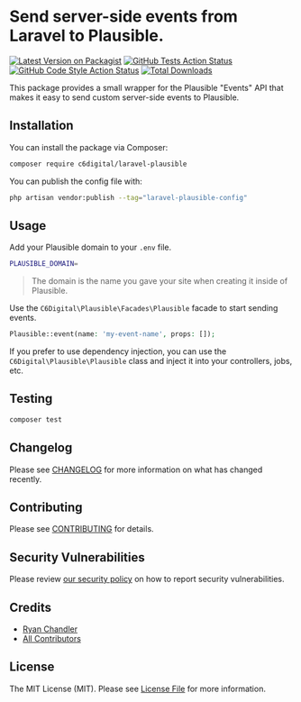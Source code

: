 # Send server-side events from Laravel to Plausible.

[![Latest Version on Packagist](https://img.shields.io/packagist/v/c6digital/laravel-plausible.svg?style=flat-square)](https://packagist.org/packages/c6digital/laravel-plausible)
[![GitHub Tests Action Status](https://img.shields.io/github/actions/workflow/status/c6digital/laravel-plausible/run-tests.yml?branch=main&label=tests&style=flat-square)](https://github.com/c6digital/laravel-plausible/actions?query=workflow%3Arun-tests+branch%3Amain)
[![GitHub Code Style Action Status](https://img.shields.io/github/actions/workflow/status/c6digital/laravel-plausible/fix-php-code-style-issues.yml?branch=main&label=code%20style&style=flat-square)](https://github.com/c6digital/laravel-plausible/actions?query=workflow%3A"Fix+PHP+code+style+issues"+branch%3Amain)
[![Total Downloads](https://img.shields.io/packagist/dt/c6digital/laravel-plausible.svg?style=flat-square)](https://packagist.org/packages/c6digital/laravel-plausible)

This package provides a small wrapper for the Plausible "Events" API that makes it easy to send custom server-side events to Plausible.

## Installation

You can install the package via Composer:

```bash
composer require c6digital/laravel-plausible
```

You can publish the config file with:

```bash
php artisan vendor:publish --tag="laravel-plausible-config"
```

## Usage

Add your Plausible domain to your `.env` file.

```sh
PLAUSIBLE_DOMAIN=
```

> The domain is the name you gave your site when creating it inside of Plausible.

Use the `C6Digital\Plausible\Facades\Plausible` facade to start sending events.

```php
Plausible::event(name: 'my-event-name', props: []);
```

If you prefer to use dependency injection, you can use the `C6Digital\Plausible\Plausible` class and inject it into your controllers, jobs, etc.

## Testing

```bash
composer test
```

## Changelog

Please see [CHANGELOG](CHANGELOG.md) for more information on what has changed recently.

## Contributing

Please see [CONTRIBUTING](CONTRIBUTING.md) for details.

## Security Vulnerabilities

Please review [our security policy](../../security/policy) on how to report security vulnerabilities.

## Credits

- [Ryan Chandler](https://github.com/c6digital)
- [All Contributors](../../contributors)

## License

The MIT License (MIT). Please see [License File](LICENSE.md) for more information.
